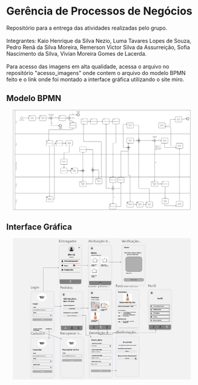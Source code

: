 #  Gerência de Processos de Negócios
Repositório para a entrega das atividades realizadas pelo grupo.<br><br>
Integrantes: Kaio Henrique da Silva Nezio, Luma Tavares Lopes de Souza, Pedro Renã da Silva Moreira, Remerson Victor Silva da Assurreição, Sofia Nascimento da Silva, Vivian Moreira Gomes de Lacerda.<br><br>
Para acesso das imagens em alta qualidade, acessa o arquivo no repositório "acesso_imagens" onde contem o arquivo do modelo BPMN feito e o link onde foi montado a interface gráfica utilizando o site miro.



## Modelo BPMN

<p align="center"> 
  <img width="470" src="src/assets/to_readme/modelo_bpmn.png">
</p>  



## Interface Gráfica

<p align="center"> 
  <img width="470" src="src/assets/to_readme/interface_grafica.jpg">
</p>  
